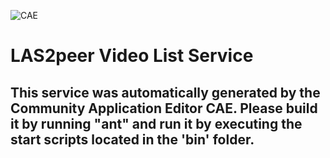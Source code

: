 ![CAE](https://github.com/CAE-Community-Application-Editor/microservice-LAS2peer-Video-List-Service/blob/master/img/logo.png)  

LAS2peer Video List Service
===================


This service was automatically generated by the Community Application Editor CAE. Please build it by running "ant" and run it by executing the start scripts located in the 'bin' folder.
---------------
